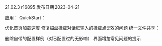 21.02.3 r16895
发布日期 2023-04-21

应用：
QuickStart：

优化首页加载速度
修复磁盘挂载对话框输入的挂载点无效的问题
统一文件共享：

删除自带的配置样例（对已配置过的无影响）
界面增加常见问题的提示